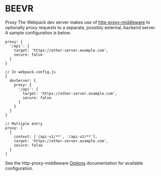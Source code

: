 # BEEVR

Proxy
The Webpack dev server makes use of [http-proxy-middleware](https://github.com/chimurai/http-proxy-middleware) to optionally proxy requests to a separate, possibly external, backend server. A sample configuration is below.

```
proxy: {
  '/api': {
    target: 'https://other-server.example.com',
    secure: false
  }
}

// In webpack.config.js
{
  devServer: {
    proxy: {
      '/api': {
        target: 'https://other-server.example.com',
        secure: false
      }
    }
  }
}

// Multiple entry
proxy: [
  {
    context: ['/api-v1/**', '/api-v2/**'],
    target: 'https://other-server.example.com',
    secure: false
  }
]
```
See the http-proxy-middleware [Options](https://github.com/chimurai/http-proxy-middleware#options) documentation for available configuration.

